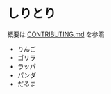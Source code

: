# しりとり

概要は [CONTRIBUTING.md](https://github.com/Duuun/shiritori/blob/master/CONTRIBUTING.md) を参照

- りんご
- ゴリラ
- ラッパ
- パンダ
- だるま 
